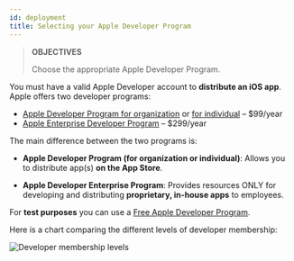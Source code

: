 ```yaml
---
id: deployment
title: Selecting your Apple Developer Program
---
```


> **OBJECTIVES**
>
> Choose the appropriate Apple Developer Program.

You must have a valid Apple Developer account to **distribute an iOS app**. Apple offers two developer programs:

* [Apple Developer Program for organization](register-apple-developer-program-organization.html) or [for individual](register-apple-developer-program-individual.html) – $99/year 
* [Apple Enterprise Developer Program](register-apple-developer-enterprise-program.html) – $299/year

The main difference between the two programs is:

* **Apple Developer Program (for organization or individual)**: Allows you to distribute app(s) **on the App Store**.

* **Apple Developer Enterprise Program**: Provides resources ONLY for developing and distributing **proprietary, in-house apps** to employees.

For **test purposes** you can use a [Free Apple Developer Program](free-developer-account.html).

Here is a chart comparing the different levels of developer membership:

![Developer membership levels](../../assets/en/FreeTestingAppleDeveloperAccount.png)